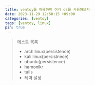 ```yaml
---
title: ventoy를 이용하여 여러 os를 사용해보자
date: 2023-11-29 12:50:15 +09:00
categories: [ventoy]
tags: [ventoy, linux]
pin: true
---
```


> 테스트 목록
> * arch linux(persistence)
> * kali linux(persistnece)
> * ubuntu(persistence)
> * hamonikr
> * tails
> * 테마 설정